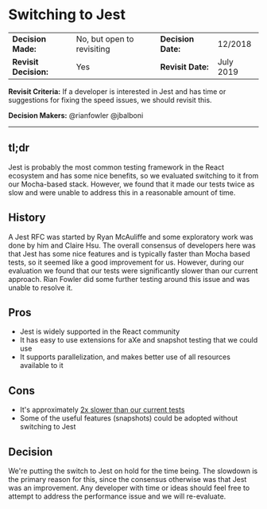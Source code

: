 # Switching to Jest

| | | | |
| --- | --- | --- | --- |
|**Decision Made:**|No, but open to revisiting| **Decision Date:** | 12/2018 |
|**Revisit Decision:**| Yes | **Revisit Date:** | July 2019 |

**Revisit Criteria:** If a developer is interested in Jest and has time or suggestions for fixing the speed issues, we should revisit this.

**Decision Makers:** @rianfowler @jbalboni


---

## tl;dr
Jest is probably the most common testing framework in the React ecosystem and has some nice benefits, so we evaluated switching to it from our Mocha-based stack. However, we found that it made our tests twice as slow and were unable to address this in a reasonable amount of time.

## History

A Jest RFC was started by Ryan McAuliffe and some exploratory work was done by him and Claire Hsu. The overall consensus of developers here was that Jest has some nice features and is typically faster than Mocha based tests, so it seemed like a good improvement for us. However, during our evaluation we found that our tests were significantly slower than our current approach. Rian Fowler did some further testing around this issue and was unable to resolve it.

## Pros
- Jest is widely supported in the React community
- It has easy to use extensions for aXe and snapshot testing that we could use
- It supports parallelization, and makes better use of all resources available to it

## Cons
- It's approximately [2x slower than our current tests]()
- Some of the useful features (snapshots) could be adopted without switching to Jest

## Decision
We're putting the switch to Jest on hold for the time being. The slowdown is the primary reason for this, since the consensus otherwise was that Jest was an improvement. Any developer with time or ideas should feel free to attempt to address the performance issue and we will re-evaluate.
